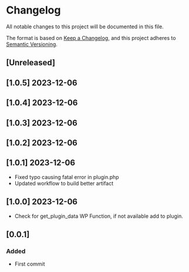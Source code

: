# Changelog
All notable changes to this project will be documented in this file.

The format is based on [Keep a Changelog](https://keepachangelog.com/en/1.0.0/),
and this project adheres to [Semantic Versioning](https://semver.org/spec/v2.0.0.html).

## [Unreleased]

## [1.0.5] 2023-12-06 

## [1.0.4] 2023-12-06 

## [1.0.3] 2023-12-06 

## [1.0.2] 2023-12-06 

## [1.0.1] 2023-12-06 
- Fixed typo causing fatal error in plugin.php
- Updated workflow to build better artifact
  
## [1.0.0] 2023-12-06 
- Check for get_plugin_data WP Function, if not available add to plugin.

## [0.0.1]
### Added
- First commit